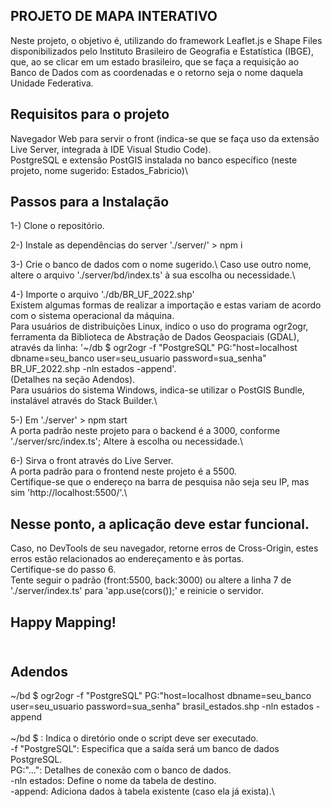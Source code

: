 PROJETO DE MAPA INTERATIVO 
-------------------------

Neste projeto, o objetivo é, utilizando do framework Leaflet.js e Shape Files disponibilizados pelo Instituto Brasileiro de Geografia e Estatística (IBGE),
que, ao se clicar em um estado brasileiro, que se faça a requisição ao Banco de Dados com as coordenadas e o retorno seja o nome daquela Unidade Federativa.


Requisitos para o projeto
-------------------------
Navegador Web para servir o front (indica-se que se faça uso da extensão Live Server, integrada à IDE Visual Studio Code).\
PostgreSQL e extensão PostGIS instalada no banco específico (neste projeto, nome sugerido: Estados_Fabricio)\


Passos para a Instalação
------------------------

1-) Clone o repositório.

2-) Instale as dependências do server  './server/' > npm i 

3-) Crie o banco de dados com o nome sugerido.\ 
Caso use outro nome, altere o arquivo './server/bd/index.ts' à sua escolha ou necessidade.\

4-) Importe o arquivo './db/BR_UF_2022.shp'\
Existem algumas formas de realizar a importação e estas variam de acordo com o sistema operacional da máquina.\
Para usuários de distribuições Linux, indico o uso do programa ogr2ogr, ferramenta da Biblioteca de Abstração de Dados Geospaciais (GDAL),
através da linha: '~/db $ ogr2ogr -f "PostgreSQL" PG:"host=localhost dbname=seu_banco user=seu_usuario password=sua_senha" BR_UF_2022.shp -nln estados -append'.\
(Detalhes na seção Adendos).\
Para usuários do sistema Windows, indica-se utilizar o PostGIS Bundle, instalável através do Stack Builder.\

5-) Em './server' > npm start \
A porta padrão neste projeto para o backend é a 3000, conforme './server/src/index.ts'; Altere à escolha ou necessidade.\

6-) Sirva o front através do Live Server.\
A porta padrão para o frontend neste projeto é a 5500.\
Certifique-se que o endereço na barra de pesquisa não seja seu IP, mas sim 'http://localhost:5500/'.\

Nesse ponto, a aplicação deve estar funcional.
----------------------------------------------

Caso, no DevTools de seu navegador, retorne erros de Cross-Origin, estes erros estão relacionados ao endereçamento e às portas.\
Certifique-se do passo 6.\
Tente seguir o padrão (front:5500, back:3000) ou altere a linha 7 de './server/index.ts' para 'app.use(cors());' e reinicie o servidor.


Happy Mapping!
-------------

\
Adendos
--------

~/bd $ ogr2ogr -f "PostgreSQL" PG:"host=localhost dbname=seu_banco user=seu_usuario password=sua_senha" brasil_estados.shp -nln estados -append\
\
~/bd $ : Indica o diretório onde o script deve ser executado. \
-f "PostgreSQL": Especifica que a saída será um banco de dados PostgreSQL.\
PG:"...": Detalhes de conexão com o banco de dados.\
-nln estados: Define o nome da tabela de destino.\
-append: Adiciona dados à tabela existente (caso ela já exista).\
